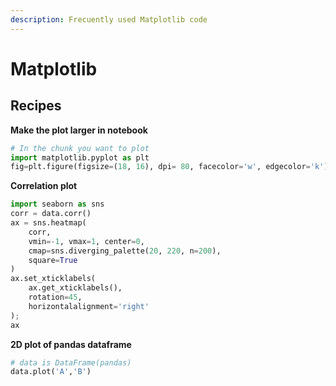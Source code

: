 ```yaml
---
description: Frecuently used Matplotlib code
---
```


# Matplotlib

## Recipes

**Make the plot larger in notebook**

```python
# In the chunk you want to plot
import matplotlib.pyplot as plt
fig=plt.figure(figsize=(18, 16), dpi= 80, facecolor='w', edgecolor='k')
```

**Correlation plot**

```python
import seaborn as sns
corr = data.corr()
ax = sns.heatmap(
    corr, 
    vmin=-1, vmax=1, center=0,
    cmap=sns.diverging_palette(20, 220, n=200),
    square=True
)
ax.set_xticklabels(
    ax.get_xticklabels(),
    rotation=45,
    horizontalalignment='right'
);
ax
```

**2D plot of pandas dataframe**

```python
# data is DataFrame(pandas)
data.plot('A','B')
```

